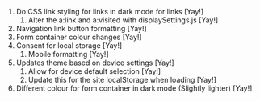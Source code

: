 1. Do CSS link styling for links in dark mode for links [Yay!]
	1. Alter the a:link and a:visited with displaySettings.js [Yay!]
2. Navigation link button formatting [Yay!]
3. Form container colour changes [Yay!]
4. Consent for local storage [Yay!]
	1. Mobile formatting [Yay!]
5. Updates theme based on device settings [Yay!]
	1. Allow for device default selection [Yay!]
	2. Update this for the site localStorage when loading [Yay!]
6. Different colour for form container in dark mode (Slightly lighter) [Yay!]